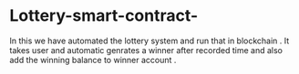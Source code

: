 # Lottery-smart-contract-
In this we have automated the lottery system and run that in blockchain . It takes user and automatic genrates a winner after recorded time and also add the winning balance to winner account . 
